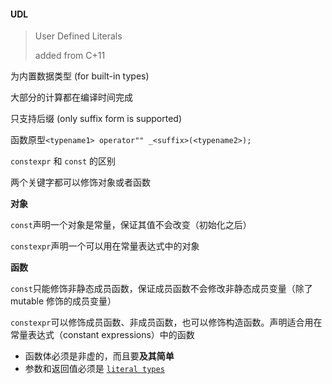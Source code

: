 #### UDL

> User Defined Literals
>
> added from C+11

为内置数据类型 (for built-in types)

大部分的计算都在编译时间完成

只支持后缀 (only suffix form is supported)

函数原型`<typename1> operator"" _<suffix>(<typename2>);`



`constexpr` 和 `const` 的区别

两个关键字都可以修饰对象或者函数

**对象**

`const`声明一个对象是常量，保证其值不会改变（初始化之后）

`constexpr`声明一个可以用在常量表达式中的对象

**函数**

`const`只能修饰非静态成员函数，保证成员函数不会修改非静态成员变量（除了mutable 修饰的成员变量）

`constexpr`可以修饰成员函数、非成员函数，也可以修饰构造函数。声明适合用在常量表达式（constant expressions）中的函数

- 函数体必须是非虚的，而且要**及其简单**
- 参数和返回值必须是 [`literal types`](https://en.cppreference.com/w/cpp/named_req/LiteralType)

